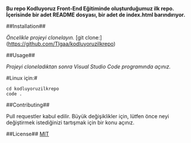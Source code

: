 **Bu repo Kodluyoruz Front-End Eğitiminde oluşturduğumuz ilk repo. İçerisinde bir adet README dosyası, bir adet de index.html barındırıyor.**

##Installation##

*Öncelikle projeyi clonelayın.* 
[git clone:] (https://github.com/Tlgaa/kodluyoruzilkrepo)

##Usage##

*Projeyi cloneladıktan sonra Visual Studio Code programında açınız.*

#Linux için:#

```
cd kodluyoruzilkrepo
code .
```
##Contributing##

Pull requestler kabul edilir. Büyük değişiklikler için, lütfen önce neyi değiştirmek istediğinizi tartışmak için bir konu açınız.

##License##
[MIT](https://choosealicense.com/licenses/mit/)